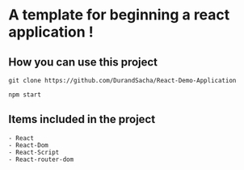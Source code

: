 # A template for beginning a react application !

## How you can use this project

    git clone https://github.com/DurandSacha/React-Demo-Application

    npm start

## Items included in the project

    - React
    - React-Dom
    - React-Script
    - React-router-dom
